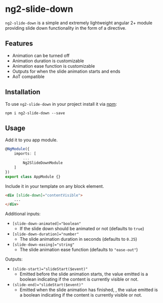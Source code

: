 # ng2-slide-down

`ng2-slide-down` is a simple and extremely lightweight angular 2+ module providing slide down functionality in the form of a directive.

## Features

- Animation can be turned off
- Animation duration is customizable
- Animation ease function is customizable
- Outputs for when the slide animation starts and ends
- AoT compatible

## Installation
To use `ng2-slide-down` in your project install it via [npm](https://www.npmjs.com/package/ng2-slide-down):
```
npm i ng2-slide-down --save
```

## Usage

Add it to you app module.

```typescript
@NgModule({
	imports: [
		...
		Ng2SlideDownModule
	]
})
export class AppModule {}
```

Include it in your template on any block element.

```html
<div [slide-down]="contentVisible">
	...
</div>
```

Additional inputs:

- `[slide-down-animated]="boolean"`
	- If the slide down should be animated or not (defaults to `true`)
- `[slide-down-duration]="number"`
	- The slide animation duration in seconds (defaults to `0.25`)
- `[slide-down-easing]="string"`
	- The slide animation ease function (defaults to `"ease-out"`)

Outputs:

- `(slide-start)="slideStart($event)"`
	- Emitted before the slide animation starts, the value emitted is a boolean indicating if the content is currently visible or not.
- `(slide-end)="slideStart($event)"`
	- Emitted when the slide animation has finished, , the value emitted is a boolean indicating if the content is currently visible or not.